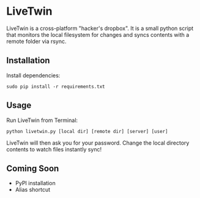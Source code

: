 LiveTwin
========

LiveTwin is a cross-platform "hacker's dropbox". It is a small python script that monitors the local filesystem for changes and syncs contents with a remote folder via rsync.

Installation
------------
Install dependencies:

	sudo pip install -r requirements.txt


Usage
-----
Run LiveTwin from Terminal:

	python livetwin.py [local dir] [remote dir] [server] [user]

LiveTwin will then ask you for your password. Change the local directory contents to watch files instantly sync!

Coming Soon
------------
- PyPI installation
- Alias shortcut


